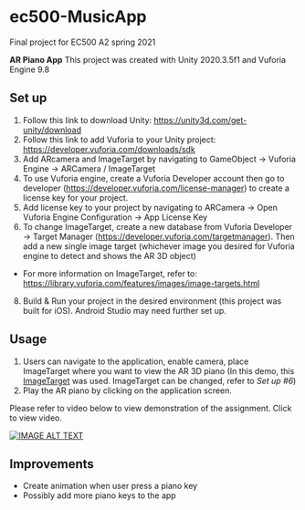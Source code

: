 # ec500-MusicApp
Final project for EC500 A2 spring 2021

**AR Piano App**
This project was created with Unity 2020.3.5f1 and Vuforia Engine 9.8

## Set up
1. Follow this link to download Unity: https://unity3d.com/get-unity/download
2. Follow this link to add Vuforia to your Unity project: https://developer.vuforia.com/downloads/sdk
3. Add ARcamera and ImageTarget by navigating to GameObject -> Vuforia Engine -> ARCamera / ImageTarget
4. To use Vuforia engine, create a Vuforia Developer account then go to developer (https://developer.vuforia.com/license-manager) to create a license key for your project.
5. Add license key to your project by navigating to ARCamera -> Open Vuforia Engine Configuration -> App License Key
6. To change ImageTarget, create a new database from Vuforia Developer -> Target Manager (https://developer.vuforia.com/targetmanager). Then add a new single image target (whichever image you desired for Vuforia engine to detect and shows the AR 3D object)
  - For more information on ImageTarget, refer to: https://library.vuforia.com/features/images/image-targets.html
8. Build & Run your project in the desired environment (this project was built for iOS). Android Studio may need further set up.

## Usage
1. Users can navigate to the application, enable camera, place ImageTarget where you want to view the AR 3D piano (In this demo, this 
[ImageTarget](https://github.com/primnp/ec500-MusicApp/blob/main/piano.jpg) was used. ImageTarget can be changed, refer to *Set up #6*)
2. Play the AR piano by clicking on the application screen.

Please refer to video below to view demonstration of the assignment. Click to view video.

[![IMAGE ALT TEXT](http://img.youtube.com/vi/3rYEJfa-v64/0.jpg)](http://www.youtube.com/watch?v=3rYEJfa-v64 "EC500 Final Project")


## Improvements
* Create animation when user press a piano key
* Possibly add more piano keys to the app



